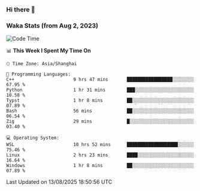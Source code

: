### Hi there 👋

### Waka Stats (from Aug 2, 2023)

<!--START_SECTION:waka-->
![Code Time](http://img.shields.io/badge/Code%20Time-1%2C019%20hrs%2024%20mins-blue)

📊 **This Week I Spent My Time On** 

```text
🕑︎ Time Zone: Asia/Shanghai

💬 Programming Languages: 
C++                      9 hrs 47 mins       █████████████████░░░░░░░░   67.95 % 
Python                   1 hr 31 mins        ███░░░░░░░░░░░░░░░░░░░░░░   10.58 % 
Typst                    1 hr 8 mins         ██░░░░░░░░░░░░░░░░░░░░░░░   07.89 % 
Bash                     56 mins             ██░░░░░░░░░░░░░░░░░░░░░░░   06.54 % 
Zig                      29 mins             █░░░░░░░░░░░░░░░░░░░░░░░░   03.40 % 

💻 Operating System: 
WSL                      10 hrs 52 mins      ███████████████████░░░░░░   75.46 % 
Linux                    2 hrs 23 mins       ████░░░░░░░░░░░░░░░░░░░░░   16.64 % 
Windows                  1 hr 8 mins         ██░░░░░░░░░░░░░░░░░░░░░░░   07.89 % 
```


 Last Updated on 13/08/2025 18:50:56 UTC
<!--END_SECTION:waka-->
